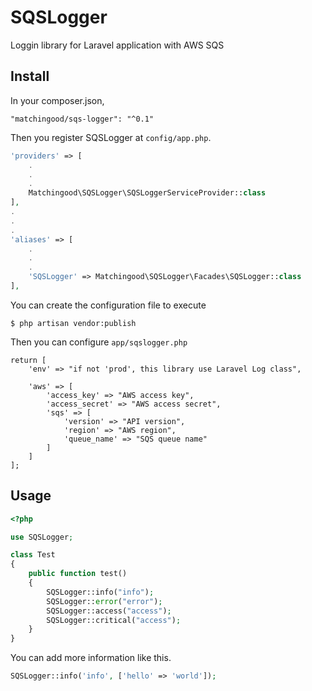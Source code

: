 # SQSLogger

Loggin library for Laravel application with AWS SQS

## Install
In your composer.json,
```
"matchingood/sqs-logger": "^0.1"
```

Then you register SQSLogger at `config/app.php`.
```php
'providers' => [
    .
    .
    .
    Matchingood\SQSLogger\SQSLoggerServiceProvider::class
],
.
.
.
'aliases' => [
    .
    .
    .
    'SQSLogger' => Matchingood\SQSLogger\Facades\SQSLogger::class
],
```

You can create the configuration file to execute
```
$ php artisan vendor:publish
```

Then you can configure `app/sqslogger.php`
```
return [
    'env' => "if not 'prod', this library use Laravel Log class",

    'aws' => [
        'access_key' => "AWS access key",
        'access_secret' => "AWS access secret",
        'sqs' => [
            'version' => "API version",
            'region' => "AWS region",
            'queue_name' => "SQS queue name"
        ]
    ]
];
```

## Usage
```php
<?php

use SQSLogger;

class Test
{
    public function test()
    {
        SQSLogger::info("info");
        SQSLogger::error("error");
        SQSLogger::access("access");
        SQSLogger::critical("access");
    }
}
```

You can add more information like this.
```php
SQSLogger::info('info', ['hello' => 'world']);
```
